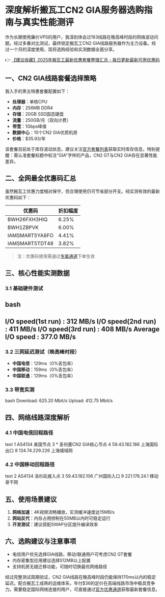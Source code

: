 # 深度解析搬瓦工CN2 GIA服务器选购指南与真实性能测评

作为长期使用廉价VPS的用户，我深刻体会过163线路在晚高峰时段的网络波动问题。经过多番对比测试，最终锁定搬瓦工CN2 GIA线路服务器作为主力设备。经过一个月的深度使用，现将选购经验和实测数据全面分享。

👉 [【建议收藏】2025年搬瓦工最新优惠套餐整理汇总 - 每日更新最新可用优惠码](https://bit.ly/banwagon)

## 一、CN2 GIA线路套餐选择策略
我入手的黑五特惠套餐配置如下：
- **处理器**：单核CPU
- **内存**：256MB DDR4
- **存储**：20GB SSD固态硬盘
- **流量**：250GB/月（双向计费）
- **带宽**：1Gbps峰值
- **数据中心**：10个CN2 GIA优质机房
- **价格**：$35.93/年

该套餐目前处于库存波动状态，建议关注[官方套餐列表](https://bit.ly/banwagon)获取实时库存信息。特别提醒：需认准套餐标题中标注"GIA"字样的产品，CN2 GT与CN2 GIA存在显著性能差异。

## 二、全网最全优惠码汇总
虽然搬瓦工优惠力度相对保守，但合理使用仍可节省部分开支。经实测有效的最新优惠码如下：

| 优惠码              | 折扣幅度 |
|---------------------|----------|
| BWH26FXH3HIQ        | 6.25%    |
| BWH1ZBPVK           | 6.00%    |
| IAMSMART5YA8FO      | 4.41%    |
| IAMSMART5TDT48      | 3.82%    |

> 注：优惠码使用需通过[专属通道](https://bit.ly/banwagon)下单生效

## 三、核心性能实测数据
### 3.1 基础硬件测试
bash
----------------------------------------------------------------------
I/O speed(1st run)   : 312 MB/s
I/O speed(2nd run)   : 411 MB/s
I/O speed(3rd run)   : 408 MB/s
Average I/O speed    : 377.0 MB/s
----------------------------------------------------------------------

### 3.2 三网延迟测试（晚高峰时段）
- **中国电信**：129ms（0%丢包率）
- **中国移动**：159ms（0%丢包率） 
- **中国联通**：129ms（0%丢包率）

### 3.3 带宽实测
bash
Download: 625.20 Mbit/s
Upload: 412.75 Mbit/s

## 四、网络线路深度解析
### 4.1 中国电信回程路径
text
1  AS4134  美国节点 
3  * 圣何塞CN2 GIA核心节点
4  59.43.182.186 上海国际出口
8  124.74.229.226 上海城域网

### 4.2 中国移动回程路径
text
2  AS4134  洛杉矶接入点
3  59.43.182.106 广州国际入口
9  221.176.24.1 移动骨干网

## 五、使用场景建议
1. **网络加速**：4K视频流畅播放，实测缓冲速度达15MB/s
2. **网站反代**：内存占用控制在50MB以内时可稳定运行
3. **开发测试**：建议搭配SWAP分区提升编译效率

## 六、选购建议与注意事项
- 电信用户优先选择GIA线路，移动/联通用户可考虑CN2 GT套餐
- 内存密集型应用建议选择512MB以上配置
- 支持机房无缝迁移功能，可随时切换最优网络路径

经过完整测试周期验证，CN2 GIA线路在晚高峰时段仍能保持170ms以内的稳定延迟。配合搬瓦工成熟的运维体系，年付$36的定价在高端线路市场中极具竞争力。需要稳定国际网络连接的用户，可直接通过[官方优惠通道](https://bit.ly/banwagon)获取最新套餐信息。